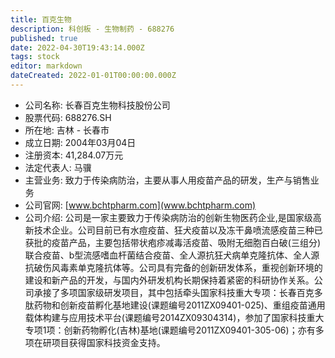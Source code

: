 ```yaml
---
title: 百克生物
description: 科创板 - 生物制药 - 688276
published: true
date: 2022-04-30T19:43:14.000Z
tags: stock
editor: markdown
dateCreated: 2022-01-01T00:00:00.000Z
---
```


- 公司名称: 长春百克生物科技股份公司
- 股票代码: 688276.SH
- 所在地: 吉林 - 长春市
- 成立日期: 2004年03月04日
- 注册资本: 41,284.07万元
- 法定代表人: 马骥
- 主营业务: 致力于传染病防治，主要从事人用疫苗产品的研发，生产与销售业务
- 公司官网: [www.bchtpharm.com](www.bchtpharm.com)
- 公司介绍: 公司是一家主要致力于传染病防治的创新生物医药企业,是国家级高新技术企业。公司目前已有水痘疫苗、狂犬疫苗以及冻干鼻喷流感疫苗三种已获批的疫苗产品，主要包括带状疱疹减毒活疫苗、吸附无细胞百白破(三组分)联合疫苗、b型流感嗜血杆菌结合疫苗、全人源抗狂犬病单克隆抗体、全人源抗破伤风毒素单克隆抗体等。公司具有完备的创新研发体系，重视创新环境的建设和新产品的开发，与国内外研发机构长期保持着紧密的科研协作关系。公司承接了多项国家级研发项目，其中包括牵头国家科技重大专项：长春百克多肽药物和创新疫苗孵化基地建设(课题编号2011ZX09401-025)、重组疫苗通用载体构建与应用技术平台(课题编号2014ZX09304314)，参加了国家科技重大专项1项：创新药物孵化(吉林)基地(课题编号2011ZX09401-305-06)；亦有多项在研项目获得国家科技资金支持。


